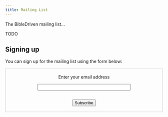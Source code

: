 ```yaml
---
title: Mailing List
---
```


The BibleDriven mailing list...

TODO

## Signing up

You can sign up for the mailing list using the form below:

<form style="border:1px solid #ccc;margin-top:15px;padding:3px;text-align:center;" action="https://tinyletter.com/BibleDocs" method="post" target="popupwindow" onsubmit="window.open('https://tinyletter.com/BibleDocs', 'popupwindow', 'scrollbars=yes,width=800,height=600');return true"><p><label for="tlemail">Enter your email address</label></p><p><input type="text" style="width:60%;margin-bottom:15px" name="email" id="tlemail" /></p><input type="hidden" value="1" name="embed"/><input type="submit" value="Subscribe" style="margin-bottom:15px"/></form>
